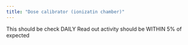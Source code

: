 ```yaml
---
title: "Dose calibrator (ionizatin chamber)"
---
```

This should be check DAILY 
Read out activity should be WITHIN 5% of expected

